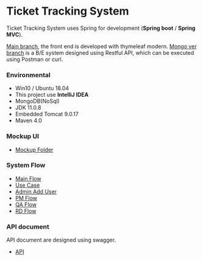 Ticket Tracking System
===
Ticket Tracking System uses Spring for development (**Spring boot** / **Spring MVC**).

[Main branch](https://), the front end is developed with thymeleaf modern.
[Mongo ver branch](https://) is a B/E system designed using Restful API, which can be executed using Postman or curl.


### Environmental
* Win10 / Ubuntu 18.04
* This project use **IntelliJ IDEA**
* MongoDB(NoSql)
* JDK 11.0.8
* Embedded Tomcat 9.0.17
* Maven 4.0

### Mockup UI
* [Mockup Folder](https://github.com/pili2026/ticket-tracking-system/tree/main/mockup%20UI)

### System Flow
* [Main Flow](https://github.com/pili2026/ticket-tracking-system/tree/main/mockup%20UI)
* [Use Case](https://github.com/pili2026/ticket-tracking-system/tree/main/mockup%20UI)
* [Admin Add User](https://github.com/pili2026/ticket-tracking-system/tree/main/mockup%20UI)
* [PM Flow](https://github.com/pili2026/ticket-tracking-system/tree/main/mockup%20UI)
* [QA Flow](https://github.com/pili2026/ticket-tracking-system/tree/main/mockup%20UI)
* [RD Flow](https://github.com/pili2026/ticket-tracking-system/tree/main/mockup%20UI)

### API document
API document are designed using swagger.
* [API](https://github.com/pili2026/ticket-tracking-system/tree/main/api)

